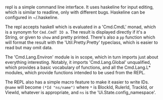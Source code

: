 repl is a simple command line interface.  It uses haskeline for input editing,
which is similar to readline, only with different bugs.  Haskeline can be
configured in ~/.haskeline.

The repl accepts haskell which is evaluated in a 'Cmd.CmdL' monad, which is a
synonym for `Cmd.CmdT IO a`.  The result is displayed directly if it's a
String, or given to `show` and pretty printed.  There's also a `pp` function
which will format the result with the 'Util.Pretty.Pretty' typeclass, which is
easier to read but may omit data.

The 'Cmd.Lang.Environ' module is in scope, which in turn imports just about
everything interesting.  Notably, it imports 'Cmd.Lang.Global' unqualified,
which provides a basic vocabulary of functions, and all the Cmd.Lang.L*
modules, which provide functions intended to be used from the REPL.

The REPL also has a simple macro feature to make it easier to write IDs.
`@name` will become `(*Id "ns/name")` where `*` is BlockId, RulerId, TrackId,
or ViewId, whatever is appropriate, and `ns` is the
'Ui.State.config_namespace'.
